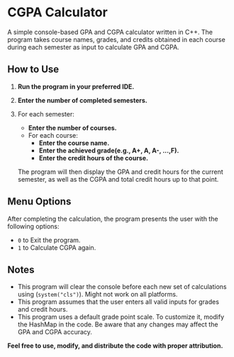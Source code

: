 # CGPA Calculator

A simple console-based GPA and CGPA calculator written in C++. The program takes course names, grades, and credits obtained in each course during each semester as input to calculate GPA and CGPA.

## How to Use

1. **Run the program in your preferred IDE.**
2. **Enter the number of completed semesters.**
3. For each semester:
   - **Enter the number of courses.**
   - For each course:
     - **Enter the course name.**
     - **Enter the achieved grade(e.g., A+, A, A-, ...,F).**
     - **Enter the credit hours of the course.**
  
   The program will then display the GPA and credit hours for the current semester, as well as the CGPA and total credit hours up to that point.

## Menu Options

After completing the calculation, the program presents the user with the following options:
   - `0` to Exit the program.
   - `1` to Calculate CGPA again.

## Notes

   - This program will clear the console before each new set of calculations using (`system("cls")`). Might not work on all platforms.
   - This program assumes that the user enters all valid inputs for grades and credit hours.
   - This program uses a default grade point scale. To customize it, modify the HashMap in the code. Be aware that any changes may affect the GPA and CGPA accuracy.

 **Feel free to use, modify, and distribute the code with proper attribution.**
